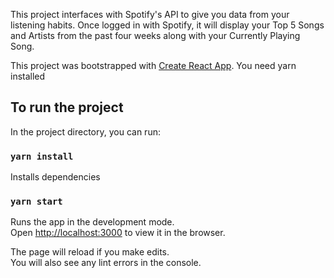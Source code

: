This project interfaces with Spotify's API to give you data from your listening habits. Once logged in with Spotify, it will display your Top 5 Songs and Artists from the past four weeks along with your Currently Playing Song. 

This project was bootstrapped with [Create React App](https://github.com/facebook/create-react-app).
You need yarn installed

## To run the project

In the project directory, you can run:

### `yarn install`

Installs dependencies

### `yarn start`

Runs the app in the development mode.<br />
Open [http://localhost:3000](http://localhost:3000) to view it in the browser.

The page will reload if you make edits.<br />
You will also see any lint errors in the console.

